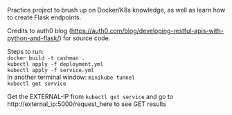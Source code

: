 Practice project to brush up on Docker/K8s knowledge, as well as learn how to create Flask endpoints.

Credits to auth0 blog (https://auth0.com/blog/developing-restful-apis-with-python-and-flask/) for source code.

Steps to run:\
`docker build -t cashman .`\
`kubectl apply -f deployment.yml`\
`kubectl apply -f service.yml`\
In another terminal window: `minikube tunnel`\
`kubectl get service`

Get the EXTERNAL-IP from `kubectl get service` and go to http://external_ip:5000/request_here to see GET results